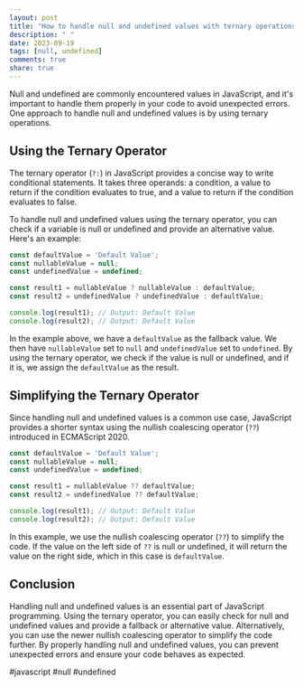 ```yaml
---
layout: post
title: "How to handle null and undefined values with ternary operations in JavaScript"
description: " "
date: 2023-09-19
tags: [null, undefined]
comments: true
share: true
---
```


Null and undefined are commonly encountered values in JavaScript, and it's important to handle them properly in your code to avoid unexpected errors. One approach to handle null and undefined values is by using ternary operations.

## Using the Ternary Operator

The ternary operator (`?:`) in JavaScript provides a concise way to write conditional statements. It takes three operands: a condition, a value to return if the condition evaluates to true, and a value to return if the condition evaluates to false.

To handle null and undefined values using the ternary operator, you can check if a variable is null or undefined and provide an alternative value. Here's an example:

```javascript
const defaultValue = 'Default Value';
const nullableValue = null;
const undefinedValue = undefined;

const result1 = nullableValue ? nullableValue : defaultValue;
const result2 = undefinedValue ? undefinedValue : defaultValue;

console.log(result1); // Output: Default Value
console.log(result2); // Output: Default Value
```

In the example above, we have a `defaultValue` as the fallback value. We then have `nullableValue` set to `null` and `undefinedValue` set to `undefined`. By using the ternary operator, we check if the value is null or undefined, and if it is, we assign the `defaultValue` as the result.

## Simplifying the Ternary Operator

Since handling null and undefined values is a common use case, JavaScript provides a shorter syntax using the nullish coalescing operator (`??`) introduced in ECMAScript 2020.

```javascript
const defaultValue = 'Default Value';
const nullableValue = null;
const undefinedValue = undefined;

const result1 = nullableValue ?? defaultValue;
const result2 = undefinedValue ?? defaultValue;

console.log(result1); // Output: Default Value
console.log(result2); // Output: Default Value
```

In this example, we use the nullish coalescing operator (`??`) to simplify the code. If the value on the left side of `??` is null or undefined, it will return the value on the right side, which in this case is `defaultValue`.

## Conclusion

Handling null and undefined values is an essential part of JavaScript programming. Using the ternary operator, you can easily check for null and undefined values and provide a fallback or alternative value. Alternatively, you can use the newer nullish coalescing operator to simplify the code further. By properly handling null and undefined values, you can prevent unexpected errors and ensure your code behaves as expected.

#javascript #null #undefined